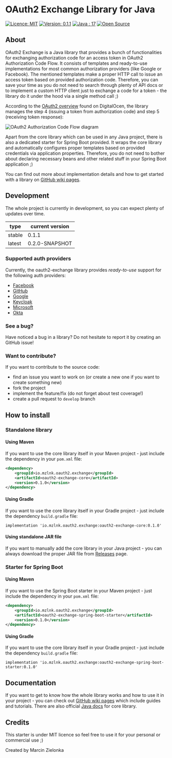# OAuth2 Exchange Library for Java

[![Licence: MIT](https://img.shields.io/badge/Licence-MIT-blue.svg)](https://shields.io/)
[![Version: 0.1.1](https://img.shields.io/badge/version-0.1.1-blue.svg)](https://shields.io/)
[![Java : 17](https://img.shields.io/badge/Java-17-orange.svg)](https://jdk.java.net/17/)
[![Open Source](https://badges.frapsoft.com/os/v2/open-source.svg?v=103)](https://github.com/ellerbrock/open-source-badges/)

## About
OAuth2 Exchange is a Java library that provides a bunch of functionalities for exchanging authorization code for an access token
in OAuth2 Authorization Code Flow. It consists of templates and ready-to-use implementations for most common authorization providers 
(like Google or Facebook). The mentioned templates make a proper HTTP call to issue an access token based on provided authorization code. 
Therefore, you can save your time as you do not need to search through plenty of API docs or to implement a custom HTTP client just to 
exchange a code for a token - the library do it under the hood via a single method call ;)

According to the [OAuth2 overview](https://www.digitalocean.com/community/tutorials/an-introduction-to-oauth-2) found on DigitalOcen, 
the library manages the step 4 (issuing a token from authorization code) and step 5 (receiving token response):

![OAuth2 Authorization Code Flow diagram](https://assets.digitalocean.com/articles/oauth/auth_code_flow.png)

Apart from the core library which can be used in any Java project, there is also a dedicated starter for Spring Boot provided. It wraps the core library
and automatically configures proper templates based on provided credentials via application properties. Therefore, you do not need to bother about declaring 
necessary beans and other related stuff in your Spring Boot application ;)

You can find out more about implementation details and how to get started with a library on [GitHub wiki pages](https://github.com/mzlnk/oauth2-exchange/wiki).

## Development

The whole project is currently in development, so you can expect plenty of updates over time. 

| type   | current version |
| ------ | --------------- |
| stable | 0.1.1           |
| latest | 0.2.0-SNAPSHOT  |


### Supported auth providers

Currently, the oauth2-exchange library provides *ready-to-use* support for the following auth providers:
- [Facebook](https://developers.facebook.com/docs/facebook-login/manually-build-a-login-flow/)
- [GitHub](https://docs.github.com/en/developers/apps/building-oauth-apps/authorizing-oauth-apps)
- [Google](https://developers.google.com/identity/protocols/oauth2/web-server)
- [Keycloak](https://www.keycloak.org/docs/latest/server_admin/)
- [Microsoft](https://docs.microsoft.com/en-us/azure/active-directory/develop/v2-oauth2-auth-code-flow)
- [Okta](https://developer.okta.com/docs/reference/api/oidc/#_2-okta-as-the-identity-platform-for-your-app-or-api)

### See a bug?

Have noticed a bug in a library? Do not hesitate to report it by creating an GitHub issue!

### Want to contribute?

If you want to contribute to the source code:
- find an issue you want to work on (or create a new one if you want to create something new)
- fork the project
- implement the feature/fix (do not forget about test coverage!)
- create a pull request to `develop` branch

## How to install

### Standalone library

#### Using Maven

If you want to use the core library itself in your Maven project - just include the dependency in your `pom.xml` file:
```xml
<dependency>
    <groupId>io.mzlnk.oauth2.exchange</groupId>
    <artifactId>oauth2-exchange-core</artifactId>
    <version>0.1.0</version>
</dependency>
```

#### Using Gradle

If you want to use the core library itself in your Gradle project - just include the dependency `build.gradle` file:
```text
implementation 'io.mzlnk.oauth2.exchange:oauth2-exchange-core:0.1.0'
```

#### Using standalone JAR file

If you want to manually add the core library in your Java project - you can always download the proper JAR file from [Releases](https://github.com/mzlnk/oauth2-exchange/releases) page.


### Starter for Spring Boot

#### Using Maven

If you want to use the Spring Boot starter in your Maven project - just include the dependency in your `pom.xml` file:
```xml
<dependency>
    <groupId>io.mzlnk.oauth2.exchange</groupId>
    <artifactId>oauth2-exchange-spring-boot-starter</artifactId>
    <version>0.1.0</version>
</dependency>
```

#### Using Gradle

If you want to use the core library itself in your Gradle project - just include the dependency `build.gradle` file:
```text
implementation 'io.mzlnk.oauth2.exchange:oauth2-exchange-spring-boot-starter:0.1.0'
```

## Documentation

If you want to get to know how the whole library works and how to use it in your project - you can check out [GitHub wiki pages](https://github.com/mzlnk/oauth2-exchange/wiki)
which include guides and tutorials. There are also official [Java docs](https://www.javadoc.io/doc/io.mzlnk.oauth2.exchange/oauth2-exchange-core) for core library.

## Credits

This starter is under MIT licence so feel free to use it for your personal or commercial use ;)

Created by Marcin Zielonka
